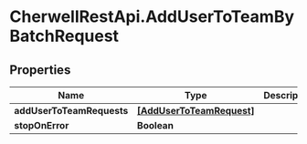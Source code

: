 # CherwellRestApi.AddUserToTeamByBatchRequest

## Properties
Name | Type | Description | Notes
------------ | ------------- | ------------- | -------------
**addUserToTeamRequests** | [**[AddUserToTeamRequest]**](AddUserToTeamRequest.md) |  | [optional] 
**stopOnError** | **Boolean** |  | [optional] 


